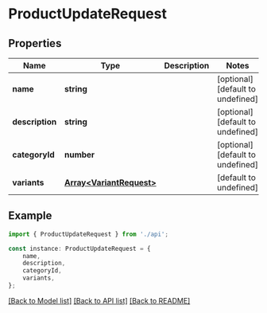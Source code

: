 # ProductUpdateRequest


## Properties

Name | Type | Description | Notes
------------ | ------------- | ------------- | -------------
**name** | **string** |  | [optional] [default to undefined]
**description** | **string** |  | [optional] [default to undefined]
**categoryId** | **number** |  | [optional] [default to undefined]
**variants** | [**Array&lt;VariantRequest&gt;**](VariantRequest.md) |  | [default to undefined]

## Example

```typescript
import { ProductUpdateRequest } from './api';

const instance: ProductUpdateRequest = {
    name,
    description,
    categoryId,
    variants,
};
```

[[Back to Model list]](../README.md#documentation-for-models) [[Back to API list]](../README.md#documentation-for-api-endpoints) [[Back to README]](../README.md)
